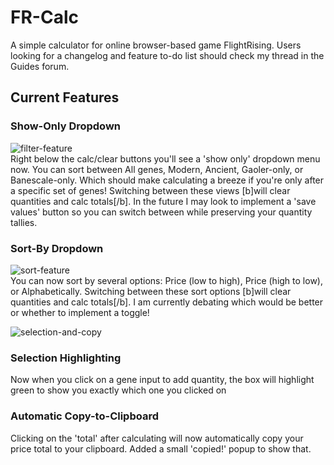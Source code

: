 # FR-Calc

A simple calculator for online browser-based game FlightRising. Users looking for a changelog and feature to-do list should check my thread in the Guides forum. 


## Current Features

### Show-Only Dropdown
![filter-feature](https://i.imgur.com/FqINtPM.png)  
Right below the calc/clear buttons you'll see a 'show only' dropdown menu now. You can sort between All genes, Modern, Ancient, Gaoler-only, or Banescale-only. Which should make calculating a breeze if you're only after a specific set of genes! 
Switching between these views [b]will clear quantities and calc totals[/b]. In the future I may look to implement a 'save values' button so you can switch between while preserving your quantity tallies.

### Sort-By Dropdown
![sort-feature](https://i.postimg.cc/nzCffpVL/344324.png)  
You can now sort by several options: Price (low to high), Price (high to low), or Alphabetically. 
Switching between these sort options [b]will clear quantities and calc totals[/b]. I am currently debating which would be better or whether to implement a toggle! 


![selection-and-copy](https://i.imgur.com/EfLSQ0d.gif)
### Selection Highlighting
Now when you click on a gene input to add quantity, the box will highlight green to show you exactly which one you clicked on

### Automatic Copy-to-Clipboard
Clicking on the 'total' after calculating will now automatically copy your price total to your clipboard. Added a small 'copied!' popup to show that.
